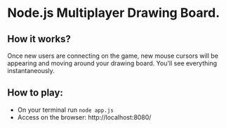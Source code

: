 # Node.js Multiplayer Drawing Board.
## How it works?
Once new users are connecting on the game, new mouse cursors will be appearing and moving around your drawing board. You'll see everything instantaneously.
## How to play:
  * On your terminal run `node app.js`
  * Access on the browser: http://localhost:8080/